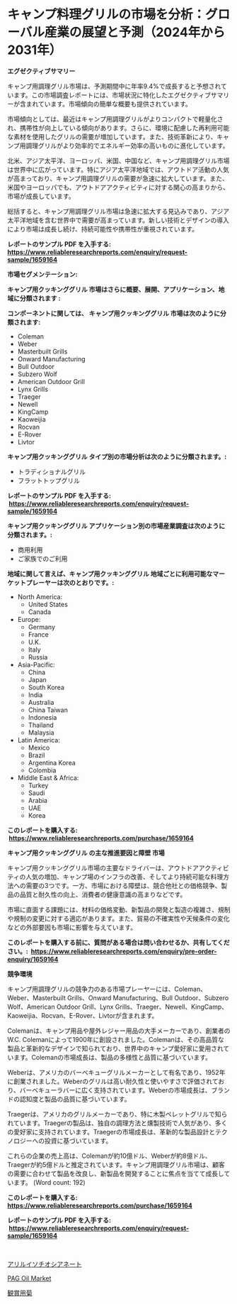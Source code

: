 <p><h1>キャンプ料理グリルの市場を分析：グローバル産業の展望と予測（2024年から2031年）</h1></p><p><strong>エグゼクティブサマリー</strong></p>
<p><p>キャンプ用調理グリル市場は、予測期間中に年率9.4%で成長すると予想されています。この市場調査レポートには、市場状況に特化したエグゼクティブサマリーが含まれています。市場傾向の簡単な概要も提供されています。</p><p>市場傾向としては、最近はキャンプ用調理グリルがよりコンパクトで軽量化され、携帯性が向上している傾向があります。さらに、環境に配慮した再利用可能な素材を使用したグリルの需要が増加しています。また、技術革新により、キャンプ用調理グリルがより効率的でエネルギー効率の高いものに進化しています。</p><p>北米、アジア太平洋、ヨーロッパ、米国、中国など、キャンプ用調理グリル市場は世界中に広がっています。特にアジア太平洋地域では、アウトドア活動の人気が高まっており、キャンプ用調理グリルの需要が急速に拡大しています。また、米国やヨーロッパでも、アウトドアアクティビティに対する関心の高まりから、市場が成長しています。</p><p>総括すると、キャンプ用調理グリル市場は急速に拡大する見込みであり、アジア太平洋地域を含む世界中で需要が高まっています。新しい技術とデザインの導入により市場は成長し続け、持続可能性や携帯性が重視されています。</p></p>
<p><strong>レポートのサンプル PDF を入手する: <a href="https://www.reliableresearchreports.com/enquiry/request-sample/1659164">https://www.reliableresearchreports.com/enquiry/request-sample/1659164</a></strong></p>
<p><strong>市場セグメンテーション:</strong></p>
<p><strong> キャンプ用クッキンググリル 市場はさらに概要、展開、アプリケーション、地域に分類されます :</strong></p>
<p><strong>コンポーネントに関しては、 キャンプ用クッキンググリル 市場は次のように分類されます: &nbsp;</strong></p>
<p><ul><li>Coleman</li><li>Weber</li><li>Masterbuilt Grills</li><li>Onward Manufacturing</li><li>Bull Outdoor</li><li>Subzero Wolf</li><li>American Outdoor Grill</li><li>Lynx Grills</li><li>Traeger</li><li>Newell</li><li>KingCamp</li><li>Kaoweijia</li><li>Rocvan</li><li>E-Rover</li><li>Livtor</li></ul></p>
<p><strong> キャンプ用クッキンググリル タイプ別の市場分析は次のように分類されます。:</strong></p>
<p><ul><li>トラディショナルグリル</li><li>フラットトップグリル</li></ul></p>
<p><strong>レポートのサンプル PDF を入手する: &nbsp;<a href="https://www.reliableresearchreports.com/enquiry/request-sample/1659164">https://www.reliableresearchreports.com/enquiry/request-sample/1659164</a></strong></p>
<p><strong> キャンプ用クッキンググリル アプリケーション別の市場産業調査は次のように分類されます。:</strong></p>
<p><ul><li>商用利用</li><li>ご家族でのご利用</li></ul></p>
<p><strong>地域に関して言えば、キャンプ用クッキンググリル 地域ごとに利用可能なマーケットプレーヤーは次のとおりです。:</strong></p>
<p><ul>
    <li>
        North America:
        <ul>
            <li>United States</li>
            <li>Canada</li>
        </ul>
    </li>
    <li>
        Europe:
        <ul>
            <li>Germany</li>
            <li>France</li>
            <li>U.K.</li>
            <li>Italy</li>
            <li>Russia</li>
        </ul>
    </li>
    <li>
        Asia-Pacific:
        <ul>
            <li>China</li>
            <li>Japan</li>
            <li>South Korea</li>
            <li>India</li>
            <li>Australia</li>
            <li>China Taiwan</li>
            <li>Indonesia</li>
            <li>Thailand</li>
            <li>Malaysia</li>
        </ul>
    </li>
    <li>
        Latin America:
        <ul>
            <li>Mexico</li>
            <li>Brazil</li>
            <li>Argentina Korea</li>
            <li>Colombia</li>
        </ul>
    </li>
    <li>
        Middle East & Africa:
        <ul>
            <li>Turkey</li>
            <li>Saudi</li>
            <li>Arabia</li>
            <li>UAE</li>
            <li>Korea</li>
        </ul>
    </li>
    </ul></p>
<p><strong>このレポートを購入する: &nbsp;<a href="https://www.reliableresearchreports.com/purchase/1659164">https://www.reliableresearchreports.com/purchase/1659164</a></strong></p>
<p><strong>キャンプ用クッキンググリル の主な推進要因と障壁 市場</strong></p>
<p><p>キャンプ用クッキンググリル市場の主要なドライバーは、アウトドアアクティビティの人気の増加、キャンプ場のインフラの改善、そしてより持続可能な料理方法への需要の3つです。一方、市場における障壁は、競合他社との価格競争、製品の品質と耐久性の向上、消費者の健康意識の高まりなどです。</p><p>市場に直面する課題には、材料の価格変動、新製品の開発と製造の複雑さ、規制や規制の変更に対する適応があります。また、貿易の不確実性や天候条件の変化などの外部要因も市場に影響を与えています。</p></p>
<p><strong>このレポートを購入する前に、質問がある場合は問い合わせるか、共有してください。:&nbsp; <a href="https://www.reliableresearchreports.com/enquiry/pre-order-enquiry/1659164">https://www.reliableresearchreports.com/enquiry/pre-order-enquiry/1659164</a></strong></p>
<p><strong>競争環境</strong></p>
<p><p>キャンプ用調理グリルの競争力のある市場プレーヤーには、Coleman、Weber、Masterbuilt Grills、Onward Manufacturing、Bull Outdoor、Subzero Wolf、American Outdoor Grill、Lynx Grills、Traeger、Newell、KingCamp、Kaoweijia、Rocvan、E-Rover、Livtorが含まれます。</p><p>Colemanは、キャンプ用品や屋外レジャー用品の大手メーカーであり、創業者のW.C. Colemanによって1900年に創設されました。Colemanは、その高品質な製品と革新的なデザインで知られており、世界中のキャンプ愛好家に愛用されています。Colemanの市場成長は、製品の多様性と品質に基づいています。</p><p>Weberは、アメリカのバーベキューグリルメーカーとして有名であり、1952年に創業されました。Weberのグリルは高い耐久性と使いやすさで評価されており、バーベキューラバーに広く支持されています。Weberの市場成長は、ブランドの認知度と製品の品質に基づいています。</p><p>Traegerは、アメリカのグリルメーカーであり、特に木製ペレットグリルで知られています。Traegerの製品は、独自の調理方法と燻製技術で人気があり、多くの愛好家に支持されています。Traegerの市場成長は、革新的な製品設計とテクノロジーへの投資に基づいています。</p><p>これらの企業の売上高は、Colemanが約10億ドル、Weberが約8億ドル、Traegerが約5億ドルと推定されています。キャンプ用調理グリル市場は、顧客の需要に合わせて製品を改良し、新製品を開発することに焦点を当てて成長しています。 (Word count: 192)</p></p>
<p><strong>このレポートを購入する: &nbsp; <a href="https://www.reliableresearchreports.com/purchase/1659164">https://www.reliableresearchreports.com/purchase/1659164</a></strong></p>
<p><strong>レポートのサンプル PDF を入手する: &nbsp;<a href="https://www.reliableresearchreports.com/enquiry/request-sample/1659164">https://www.reliableresearchreports.com/enquiry/request-sample/1659164</a></strong><strong></strong></p>
<p>&nbsp;</p>
<p><p><a href="https://github.com/laurenreichert/Market-Research-Report-List-1/blob/main/651311412536.md">アリルイソチオシアネート</a></p><p><a href="https://metal-farmhouse-e95.notion.site/PAG-Oil-Market-Size-Growing-and-Forecasted-for-period-from-2024-2031-and-provides-complete-market--3c9e5864565e4a4da6fb287a95cd0ab9">PAG Oil Market</a></p><p><a href="https://github.com/RodHoppe07/Market-Research-Report-List-1/blob/main/732972412537.md">観賞用菊</a></p></p>